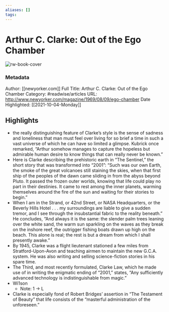 ```yaml
---
aliases: []
tags:
---
```

# Arthur C. Clarke: Out of the Ego Chamber

![rw-book-cover](https://readwise-assets.s3.amazonaws.com/static/images/article0.00998d930354.png)
### Metadata
Author: [[newyorker.com]]
Full Title: Arthur C. Clarke: Out of the Ego Chamber
Category: #readwise/articles
URL: http://www.newyorker.com/magazine/1969/08/09/ego-chamber
Date Highlighted: [[2021-10-04-Monday]]

## Highlights
- the really distinguishing feature of Clarke’s style is the sense of sadness and loneliness that man must feel over living for so brief a time in such a vast universe of which he can have so limited a glimpse. Kubrick once remarked, “Arthur somehow manages to capture the hopeless but admirable human desire to know things that can really never be known.”
- Here is Clarke describing the prehistoric earth in “The Sentinel,” the short story that was transformed into “2001”: “Such was our own Earth, the smoke of the great volcanoes still staining the skies, when that first ship of the peoples of the dawn came sliding in from the abyss beyond Pluto. It passed the frozen outer worlds, knowing that life could play no part in their destinies. It came to rest among the inner planets, warming themselves around the fire of the sun and waiting for their stories to begin.”
- When I am in the Strand, or 42nd Street, or NASA Headquarters, or the Beverly Hills Hotel . . . my surroundings are liable to give a sudden tremor, and I see through the insubstantial fabric to the reality beneath.” He concludes, “And always it is the same: the slender palm trees leaning over the white sand, the warm sun sparkling on the waves as they break on the inshore reef, the outrigger fishing boats drawn up high on the beach. This alone is real; the rest is but a dream from which I shall presently awake.”
- By 1945, Clarke was a flight lieutenant stationed a few miles from Stratford-Upon-Avon and teaching airmen to maintain the new G.C.A. system. He was also writing and selling science-fiction stories in his spare time.
- The Third, and most recently formulated, Clarke Law, which he made use of in writing the enigmatic ending of “2001,” states, “Any sufficiently advanced technology is indistinguishable from magic.”
- Wi1son
    - Note: 1 -> L
- Clarke is especially fond of Robert Bridges’ assertion in “The Testament of Beauty” that life consists of the “masterful administration of the unforeseen.”

